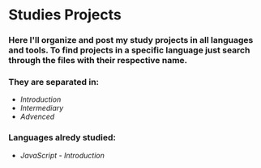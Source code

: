 # Studies Projects

### Here I'll organize and post my study projects in all languages and tools. To find projects in a specific language just search through the files with their respective name. 

### They are separated in:

- *Introduction* <br/>
- *Intermediary*<br/>
- *Advenced*

### Languages alredy studied:

- *JavaScript - Introduction*
